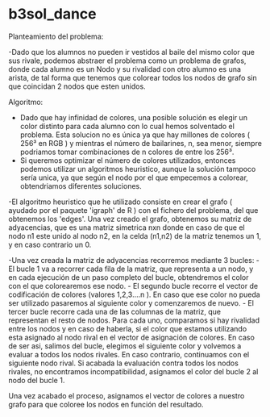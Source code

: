 # b3sol_dance

Planteamiento del problema:

-Dado que los alumnos no pueden ir vestidos al baile del mismo color que sus rivale, podemos abstraer el problema como un problema de grafos, donde cada alumno es un Nodo y su rivalidad con otro alumno es una arista, de tal forma que tenemos que colorear todos los nodos de grafo sin que coincidan 2 nodos que esten unidos.

Algoritmo:

- Dado que hay infinidad de colores, una posible solución es elegir un color distinto para cada alumno con lo cual hemos solventado el problema. Esta solucion no es única ya que hay millones de colores ( 256³ en RGB ) y mientras el número de bailarines, n, sea menor, siempre podriamos tomar combinaciones de n colores de entre los 256³.
- Si queremos optimizar el número de colores utilizados, entonces podemos utilizar un algoritmos heuristico, aunque la solución tampoco sería unica, ya que según el nodo por el que empecemos a colorear, obtendriamos diferentes soluciones.

-El algoritmo heuristico que he utilizado consiste en crear el grafo ( ayudado por el paquete 'igraph' de R ) con el fichero del problema, del que obtenemos los 'edges'.
Una vez creado el grafo, obtenemos su matriz de adyacencias, que es una matriz simetrica nxn donde en caso de que el nodo n1 este unido al nodo n2, en la celda (n1,n2) de la matriz tenemos un 1, y en caso contrario un 0.

-Una vez creada la matriz de adyacencias recorremos mediante 3 bucles:
	- El bucle 1 va a recorrer cada fila de la matriz, que representa a un nodo, y en cada ejecución de un paso completo del bucle, obtendremos el color con el que colorearemos ese nodo.
	- El segundo bucle recorre el vector de codificación de colores (valores 1,2,3....n ). En caso que ese color no pueda ser utilizado pasaremos al siguiente color y comenzaremos de nuevo.
	- El tercer bucle recorre cada una de las columnas de la matriz, que representan el resto de nodos. Para cada uno, comparamos si hay rivalidad entre los nodos y en caso de haberla, si el color que estamos utilizando esta asignado al nodo rival en el vector de asignación de colores. En caso de ser asi, salimos del bucle, elegimos el siguiente color y volvemos a evaluar a todos los nodos rivales. En caso contrario, continuamos con el siguiente nodo rival. Si acabada la evaluación contra todos los nodos rivales, no encontramos incompatibilidad, asignamos el color del bucle 2 al nodo del bucle 1.

Una vez acabado el proceso, asignamos el vector de colores a nuestro grafo para que coloree los nodos en función del resultado. 
